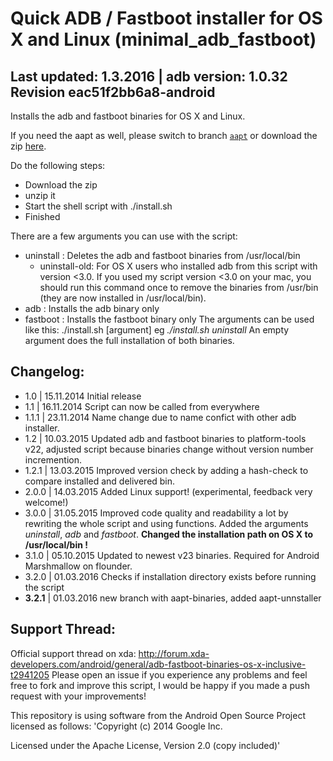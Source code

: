 Quick ADB / Fastboot installer for OS X and Linux (minimal_adb_fastboot)
====================

Last updated: 1.3.2016 | adb version: 1.0.32 Revision eac51f2bb6a8-android
------------------------
Installs the adb and fastboot binaries for OS X and Linux.

If you need the aapt as well, please switch to branch [`aapt`](https://github.com/simmac/minimal_adb_fastboot/tree/aapt) or download the zip [here](https://github.com/simmac/minimal_adb_fastboot/archive/aapt.zip).

Do the following steps:
- Download the zip
- unzip it
- Start the shell script with ./install.sh
- Finished

There are a few arguments you can use with the script:
- uninstall : Deletes the adb and fastboot binaries from /usr/local/bin
	- uninstall-old: For OS X users who installed adb from this script with version <3.0. If you used my script version <3.0 on your mac, you should run this command once to remove the binaries from /usr/bin (they are now installed in /usr/local/bin).
- adb		: Installs the adb binary only
- fastboot	: Installs the fastboot binary only
The arguments can be used like this: ./install.sh [argument] eg *./install.sh uninstall* 
An empty argument does the full installation of both binaries.


Changelog:
---------------
- 1.0	| 15.11.2014 Initial release
- 1.1	| 16.11.2014 Script can now be called from everywhere
- 1.1.1	| 23.11.2014 Name change due to name confict with other adb installer.
- 1.2	| 10.03.2015 Updated adb and fastboot binaries to platform-tools v22, adjusted script because binaries change without version number incremention.
- 1.2.1 | 13.03.2015 Improved version check by adding a hash-check to compare installed and delivered bin. 
- 2.0.0 | 14.03.2015 Added Linux support! (experimental, feedback very welcome!)
- 3.0.0 | 31.05.2015 Improved code quality and readability a lot by rewriting the whole script and using functions. Added the arguments *uninstall*, *adb* and *fastboot*. **Changed the installation path on OS X to /usr/local/bin !**
- 3.1.0 | 05.10.2015 Updated to newest v23 binaries. Required for Android Marshmallow on flounder.
- 3.2.0 | 01.03.2016 Checks if installation directory exists before running the script
- **3.2.1** | 01.03.2016 new branch with aapt-binaries, added aapt-unnstaller


Support Thread:
----------------
Official support thread on xda: http://forum.xda-developers.com/android/general/adb-fastboot-binaries-os-x-inclusive-t2941205
Please open an issue if you experience any problems and feel free to fork and improve this script, I would be happy if you made a push request with your improvements!

This repository is using software from the Android Open Source Project licensed as follows:
'Copyright (c) 2014 Google Inc.

Licensed under the Apache License, Version 2.0 (copy included)'
